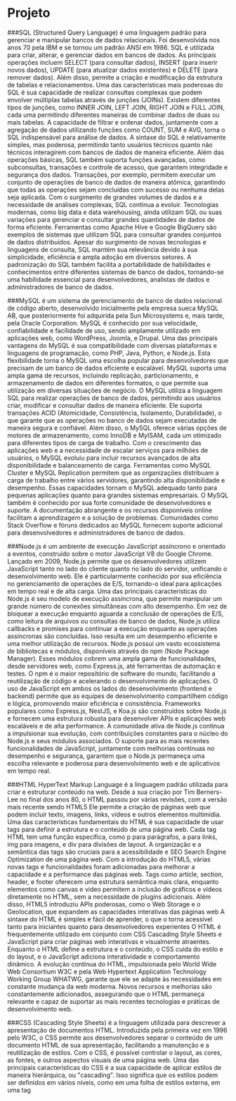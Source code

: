 # Projeto

###SQL (Structured Query Language) é uma linguagem padrão para gerenciar e manipular bancos de dados relacionais. Foi desenvolvida nos anos 70 pela IBM e se tornou um padrão ANSI em 1986. SQL é utilizada para criar, alterar, e gerenciar dados em bancos de dados. As principais operações incluem SELECT (para consultar dados), INSERT (para inserir novos dados), UPDATE (para atualizar dados existentes) e DELETE (para remover dados). Além disso, permite a criação e modificação da estrutura de tabelas e relacionamentos.
Uma das características mais poderosas do SQL é sua capacidade de realizar consultas complexas que podem envolver múltiplas tabelas através de junções (JOINs). Existem diferentes tipos de junções, como INNER JOIN, LEFT JOIN, RIGHT JOIN e FULL JOIN, cada uma permitindo diferentes maneiras de combinar dados de duas ou mais tabelas. A capacidade de filtrar e ordenar dados, juntamente com a agregação de dados utilizando funções como COUNT, SUM e AVG, torna o SQL indispensável para análise de dados.
A sintaxe do SQL é relativamente simples, mas poderosa, permitindo tanto usuários técnicos quanto não técnicos interagirem com bancos de dados de maneira eficiente. Além das operações básicas, SQL também suporta funções avançadas, como subconsultas, transações e controle de acesso, que garantem integridade e segurança dos dados. Transações, por exemplo, permitem executar um conjunto de operações de banco de dados de maneira atômica, garantindo que todas as operações sejam concluídas com sucesso ou nenhuma delas seja aplicada.
Com o surgimento de grandes volumes de dados e a necessidade de análises complexas, SQL continua a evoluir. Tecnologias modernas, como big data e data warehousing, ainda utilizam SQL ou suas variações para gerenciar e consultar grandes quantidades de dados de forma eficiente. Ferramentas como Apache Hive e Google BigQuery são exemplos de sistemas que utilizam SQL para consultar grandes conjuntos de dados distribuídos.
Apesar do surgimento de novas tecnologias e linguagens de consulta, SQL mantém sua relevância devido à sua simplicidade, eficiência e ampla adoção em diversos setores. A padronização do SQL também facilita a portabilidade de habilidades e conhecimentos entre diferentes sistemas de banco de dados, tornando-se uma habilidade essencial para desenvolvedores, analistas de dados e administradores de banco de dados.

###MySQL
 é um sistema de gerenciamento de banco de dados relacional de código aberto, desenvolvido inicialmente pela empresa sueca MySQL AB, que posteriormente foi adquirida pela Sun Microsystems e, mais tarde, pela Oracle Corporation. MySQL é conhecido por sua velocidade, confiabilidade e facilidade de uso, sendo amplamente utilizado em aplicações web, como WordPress, Joomla, e Drupal.
Uma das principais vantagens do MySQL é sua compatibilidade com diversas plataformas e linguagens de programação, como PHP, Java, Python, e Node.js. Esta flexibilidade torna o MySQL uma escolha popular para desenvolvedores que precisam de um banco de dados eficiente e escalável. MySQL suporta uma ampla gama de recursos, incluindo replicação, particionamento, e armazenamento de dados em diferentes formatos, o que permite sua utilização em diversas situações de negócio.
O MySQL utiliza a linguagem SQL para realizar operações de banco de dados, permitindo aos usuários criar, modificar e consultar dados de maneira eficiente. Ele suporta transações ACID (Atomicidade, Consistência, Isolamento, Durabilidade), o que garante que as operações no banco de dados sejam executadas de maneira segura e confiável. Além disso, o MySQL oferece várias opções de motores de armazenamento, como InnoDB e MyISAM, cada um otimizado para diferentes tipos de carga de trabalho.
Com o crescimento das aplicações web e a necessidade de escalar serviços para milhões de usuários, o MySQL evoluiu para incluir recursos avançados de alta disponibilidade e balanceamento de carga. Ferramentas como MySQL Cluster e MySQL Replication permitem que as organizações distribuam a carga de trabalho entre vários servidores, garantindo alta disponibilidade e desempenho. Essas capacidades tornam o MySQL adequado tanto para pequenas aplicações quanto para grandes sistemas empresariais.
O MySQL também é conhecido por sua forte comunidade de desenvolvedores e suporte. A documentação abrangente e os recursos disponíveis online facilitam a aprendizagem e a solução de problemas. Comunidades como Stack Overflow e fóruns dedicados ao MySQL fornecem suporte adicional para desenvolvedores e administradores de banco de dados.

###Node.js
 é um ambiente de execução JavaScript assíncrono e orientado a eventos, construído sobre o motor JavaScript V8 do Google Chrome. Lançado em 2009, Node.js permite que os desenvolvedores utilizem JavaScript tanto no lado do cliente quanto no lado do servidor, unificando o desenvolvimento web. Ele é particularmente conhecido por sua eficiência no gerenciamento de operações de E/S, tornando-o ideal para aplicações em tempo real e de alta carga.
Uma das principais características do Node.js é seu modelo de execução assíncrona, que permite manipular um grande número de conexões simultâneas com alto desempenho. Em vez de bloquear a execução enquanto aguarda a conclusão de operações de E/S, como leitura de arquivos ou consultas de banco de dados, Node.js utiliza callbacks e promises para continuar a execução enquanto as operações assíncronas são concluídas. Isso resulta em um desempenho eficiente e uma melhor utilização de recursos.
Node.js possui um vasto ecossistema de bibliotecas e módulos, disponíveis através do npm (Node Package Manager). Esses módulos cobrem uma ampla gama de funcionalidades, desde servidores web, como Express.js, até ferramentas de automação e testes. O npm é o maior repositório de software do mundo, facilitando a reutilização de código e acelerando o desenvolvimento de aplicações.
O uso de JavaScript em ambos os lados do desenvolvimento (frontend e backend) permite que as equipes de desenvolvimento compartilhem código e lógica, promovendo maior eficiência e consistência. Frameworks populares como Express.js, NestJS, e Koa.js são construídos sobre Node.js e fornecem uma estrutura robusta para desenvolver APIs e aplicações web escaláveis e de alta performance.
A comunidade ativa de Node.js continua a impulsionar sua evolução, com contribuições constantes para o núcleo do Node.js e seus módulos associados. O suporte para as mais recentes funcionalidades de JavaScript, juntamente com melhorias contínuas no desempenho e segurança, garantem que o Node.js permaneça uma escolha relevante e poderosa para desenvolvimento web e de aplicativos em tempo real.

###HTML
 HyperText Markup Language é a linguagem padrão utilizada para criar e estruturar conteúdo na web. Desde a sua criação por Tim Berners-Lee no final dos anos 80, o HTML passou por várias revisões, com a versão mais recente sendo HTML5  Ele permite a criação de páginas web que podem incluir texto, imagens, links, vídeos e outros elementos multimídia.
Uma das características fundamentais do HTML é sua capacidade de usar tags para definir a estrutura e o conteúdo de uma página web. Cada tag HTML tem uma função específica, como p para parágrafos, a para links, img para imagens, e div para divisões de layout. A organização e a semântica das tags são cruciais para a acessibilidade e SEO Search Engine Optimization de uma página web.
Com a introdução do HTML5, várias novas tags e funcionalidades foram adicionadas para melhorar a capacidade e a performance das páginas web. Tags como article, section, header, e footer oferecem uma estrutura semântica mais clara, enquanto elementos como canvas e video permitem a inclusão de gráficos e vídeos diretamente no HTML, sem a necessidade de plugins adicionais. Além disso, HTML5 introduziu APIs poderosas, como o Web Storage e o Geolocation, que expandem as capacidades interativas das páginas web 
A sintaxe do HTML é simples e fácil de aprender, o que o torna acessível tanto para iniciantes quanto para desenvolvedores experientes  O HTML é frequentemente utilizado em conjunto com CSS Cascading Style Sheets e JavaScript para criar páginas web interativas e visualmente atraentes. Enquanto o HTML define a estrutura e o conteúdo, o CSS cuida do estilo e do layout, e o JavaScript adiciona interatividade e comportamento dinâmico.
A evolução contínua do HTML, impulsionada pelo World Wide Web Consortium W3C e pela Web Hypertext Application Technology Working Group WHATWG, garante que ele se adapte às necessidades em constante mudança da web moderna. Novos recursos e melhorias são constantemente adicionados, assegurando que o HTML permaneça relevante e capaz de suportar as mais recentes tecnologias e práticas de desenvolvimento web.

###CSS
 (Cascading Style Sheets) é a linguagem utilizada para descrever a apresentação de documentos HTML. Introduzida pela primeira vez em 1996 pelo W3C, o CSS permite aos desenvolvedores separar o conteúdo de um documento HTML de sua apresentação, facilitando a manutenção e a reutilização de estilos. Com o CSS, é possível controlar o layout, as cores, as fontes, e outros aspectos visuais de uma página web.
Uma das principais características do CSS é a sua capacidade de aplicar estilos de maneira hierárquica, ou "cascading". Isso significa que os estilos podem ser definidos em vários níveis, como em uma folha de estilos externa, em uma tag <style> interna ou diretamente em elementos HTML individuais através do atributo style. Quando múltiplos estilos são aplicados ao mesmo elemento, o CSS utiliza uma ordem de precedência para determinar qual estilo deve ser aplicado.
Com o advento do CSS3, várias novas funcionalidades e capacidades foram adicionadas, permitindo aos desenvolvedores criar designs mais sofisticados e responsivos. Algumas das adições notáveis incluem transições e animações, que permitem efeitos visuais dinâmicos; flexbox e grid, que oferecem layouts complexos e responsivos; e media queries, que possibilitam a criação de designs adaptáveis a diferentes tamanhos de tela e dispositivos.
A modularidade e a reutilização de estilos são princípios fundamentais do CSS. Utilizando classes e identificadores, os desenvolvedores podem aplicar estilos consistentes em múltiplos elementos, garantindo uma aparência uniforme em toda a aplicação. Além disso, frameworks CSS, como Bootstrap e Foundation, fornecem componentes e estilos pré-definidos que aceleram o desenvolvimento e garantem uma aparência profissional.
A comunidade de desenvolvedores e o suporte contínuo do W3C garantem que o CSS continue a evoluir para atender às necessidades do design web moderno. Com a crescente ênfase na acessibilidade e na experiência do usuário, o CSS desempenha um papel crucial na criação de interfaces web atraentes, funcionais e inclusivas.

###JavaScript
 é uma linguagem de programação de alto nível e interpretada, utilizada principalmente no desenvolvimento web para criar páginas interativas. Criada em 1995 por Brendan Eich, JavaScript se tornou uma das principais tecnologias da web, ao lado de HTML e CSS. É uma linguagem versátil que pode ser utilizada tanto no lado do cliente (frontend) quanto no lado do servidor (backend) com a ajuda de ambientes como Node.js.
Uma das características mais importantes do JavaScript é sua natureza orientada a eventos, que permite a criação de interfaces de usuário interativas e dinâmicas. JavaScript pode responder a eventos do usuário, como cliques de mouse, entradas de teclado e movimentos do cursor, permitindo a criação de aplicativos web reativos. Além disso, JavaScript pode manipular o Document Object Model (DOM) para atualizar o conteúdo e a estrutura de uma página web sem recarregar a página inteira.
JavaScript suporta programação assíncrona, que é crucial para o desenvolvimento de aplicações web modernas. Com a utilização de callbacks, promises e a sintaxe async/await, os desenvolvedores podem gerenciar operações assíncronas de maneira eficiente, como requisições AJAX para comunicação com servidores, temporizadores e manipulação de arquivos. Este modelo assíncrono melhora o desempenho e a responsividade das aplicações web.
Com o surgimento de frameworks e bibliotecas, como React, Angular e Vue.js, JavaScript se tornou ainda mais poderoso e popular. Esses frameworks facilitam a criação de interfaces de usuário complexas e escaláveis, fornecendo ferramentas e estruturas para gerenciar o estado da aplicação, roteamento, e integração com APIs. Além disso, bibliotecas como jQuery simplificam a manipulação do DOM e a compatibilidade entre navegadores.
A comunidade JavaScript é uma das maiores e mais ativas no mundo do desenvolvimento de software. A constante evolução da linguagem, com novas funcionalidades sendo introduzidas através do ECMAScript (a especificação oficial do JavaScript), garante que a linguagem permaneça moderna e capaz de atender às necessidades de desenvolvimento atuais. A vasta quantidade de recursos, tutoriais e suporte comunitário faz do JavaScript uma linguagem acessível para desenvolvedores de todos os níveis de habilidade.

###Visual Studio Code
 (VS Code) é um editor de código-fonte desenvolvido pela Microsoft, lançado pela primeira vez em 2015. É um editor leve, mas poderoso, que suporta uma ampla variedade de linguagens de programação e tecnologias, incluindo JavaScript, Python, C++, Java, e muitas outras. VS Code é conhecido por sua velocidade, extensibilidade e suporte a ferramentas de desenvolvimento modernas.
Uma das características mais atraentes do VS Code é seu suporte robusto a extensões. Através do Marketplace de Extensões do VS Code, os desenvolvedores podem adicionar funcionalidades como depuração, controle de versão, snippets de código e integração com serviços em nuvem. Essas extensões permitem personalizar e otimizar o ambiente de desenvolvimento de acordo com as necessidades específicas de cada projeto.
VS Code oferece uma excelente experiência de depuração, com suporte integrado para depuração de várias linguagens e a capacidade de configurar depuradores personalizados. O editor permite aos desenvolvedores definir pontos de interrupção, inspecionar variáveis e controlar a execução do código em tempo real, o que facilita a identificação e correção de erros. Além disso, o terminal integrado permite executar comandos do sistema diretamente no editor, aumentando a produtividade.
A integração com sistemas de controle de versão, como Git, é outra característica fundamental do VS Code. Os desenvolvedores podem clonar repositórios, fazer commits, e gerenciar branches diretamente no editor, sem a necessidade de alternar para uma ferramenta de linha de comando separada. Essa integração melhora o fluxo de trabalho e a colaboração em equipe.
A comunidade ativa e o suporte contínuo da Microsoft garantem que o VS Code esteja sempre atualizado com as últimas tecnologias e práticas de desenvolvimento. A documentação abrangente e os inúmeros tutoriais disponíveis online facilitam a aprendizagem e a solução de problemas. A natureza de código aberto do VS Code também permite que a comunidade contribua com melhorias e novas funcionalidades.

###Postman
 é uma ferramenta popular para desenvolvimento e teste de APIs (Application Programming Interfaces). Lançado inicialmente como uma extensão do navegador Chrome, Postman evoluiu para um aplicativo de desktop completo que facilita a criação, teste e documentação de APIs. Com uma interface intuitiva e uma ampla gama de funcionalidades, Postman é amplamente utilizado por desenvolvedores e equipes de QA.
Uma das principais funcionalidades do Postman é sua capacidade de enviar diferentes tipos de requisições HTTP, como GET, POST, PUT, DELETE, entre outras. Os desenvolvedores podem configurar facilmente os parâmetros, cabeçalhos e corpo das requisições, além de visualizar as respostas retornadas pelo servidor. Isso facilita o desenvolvimento e a depuração de APIs, permitindo testar endpoints individualmente ou como parte de fluxos de trabalho mais complexos.
Postman também suporta a criação de coleções, que são conjuntos organizados de requisições. As coleções permitem agrupar e documentar diferentes endpoints de uma API, facilitando o compartilhamento e a colaboração entre membros da equipe. Além disso, as coleções podem ser exportadas e importadas, permitindo que sejam reutilizadas em diferentes projetos ou ambientes de desenvolvimento.
Outra funcionalidade poderosa do Postman é a capacidade de criar e executar testes automatizados para APIs. Utilizando a linguagem de script baseada em JavaScript, os desenvolvedores podem escrever testes para validar as respostas das APIs, verificar a integridade dos dados e garantir que os endpoints estejam funcionando conforme o esperado. Esses testes podem ser executados manualmente ou como parte de pipelines de integração contínua, melhorando a qualidade e a confiabilidade do software.
Postman oferece recursos avançados, como ambientes e variáveis, que permitem configurar diferentes cenários de teste e simular condições variadas. Os ambientes permitem alternar rapidamente entre diferentes configurações, como desenvolvimento, teste e produção, sem a necessidade de modificar manualmente as requisições. Isso agiliza o processo de desenvolvimento e teste, especialmente em projetos complexos.



